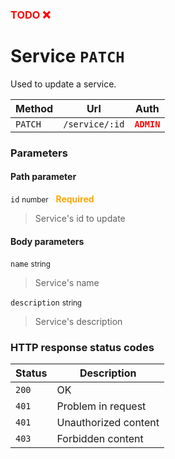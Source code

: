 <h3><span style="color:red"><b>TODO ❌</b></span></h3>

# Service ```PATCH```

Used to update a service.

| Method   | Url           | Auth          |
| -------- | ---------------| ---------------------|
| `PATCH`   | `/service/:id` | <span style="color:red">**`ADMIN`**</span>   |

### Parameters

#### Path parameter

```id``` <small>number</small>&nbsp;&nbsp;&nbsp;<span style="color: orange">**Required**</span>

> Service's id to update

#### Body parameters

```name``` <small>string</small>

> Service's name

```description``` <small>string</small>

> Service's description

### HTTP response status codes

| Status   | Description           |
|----------|-----------------------|
|```200``` | OK                    |
|```401``` | Problem in request    |
|```401``` | Unauthorized content  |
|```403``` | Forbidden content  |